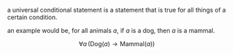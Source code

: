 a universal conditional statement is a statement that is true for all things of a certain condition.

an example would be, for all animals $a$, if $a$ is a dog, then $a$ is a mammal.

$$\forall a \, (\text{Dog}(a) \rightarrow \text{Mammal}(a))$$
